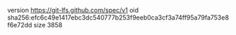 version https://git-lfs.github.com/spec/v1
oid sha256:efc6c49e1417ebc3dc540777b253f9eeb0ca3cf3a74ff95a79fa753e8f6e72dd
size 3858
